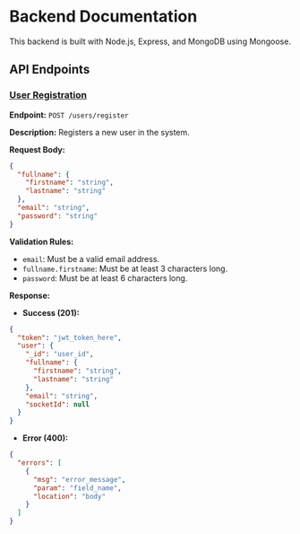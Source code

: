 # Backend Documentation

This backend is built with Node.js, Express, and MongoDB using Mongoose.

## API Endpoints

### <u> User Registration </u>

**Endpoint:** `POST /users/register`

**Description:** Registers a new user in the system.

**Request Body:**

```json
{
  "fullname": {
    "firstname": "string",
    "lastname": "string"
  },
  "email": "string",
  "password": "string"
}
```

**Validation Rules:**

- `email`: Must be a valid email address.
- `fullname.firstname`: Must be at least 3 characters long.
- `password`: Must be at least 6 characters long.

**Response:**

- **Success (201):**

```json
{
  "token": "jwt_token_here",
  "user": {
    "_id": "user_id",
    "fullname": {
      "firstname": "string",
      "lastname": "string"
    },
    "email": "string",
    "socketId": null
  }
}
```

- **Error (400):**

```json
{
  "errors": [
    {
      "msg": "error_message",
      "param": "field_name",
      "location": "body"
    }
  ]
}
```
